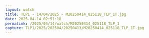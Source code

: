 ```yaml
---
layout: watch
title: TLP1 - 14/04/2025 - M20250414_025118_TLP_1T.jpg
date: 2025-04-14 02:51:18
permalink: /2025/04/14/watch/M20250414_025118_TLP_1
capture: TLP1/2025/202504/20250413/M20250414_025118_TLP_1T.jpg
---
```

